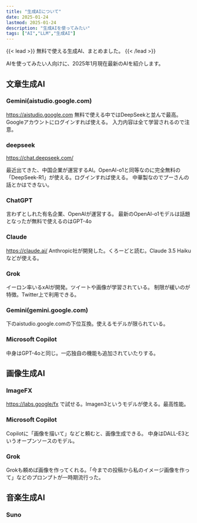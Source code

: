 ```yaml
---
title: "生成AIについて"
date: 2025-01-24
lastmod: 2025-01-24
description: "生成AIを使ってみたい"
tags: ["AI","LLM","生成AI"]
---
```


{{< lead >}}
無料で使える生成AI、まとめました。
{{< /lead >}}

AIを使ってみたい人向けに、2025年1月現在最新のAIを紹介します。

## 文章生成AI

### Gemini(aistudio.google.com)
https://aistudio.google.com
無料で使える中ではDeepSeekと並んで最高。Googleアカウントにログインすれば使える。
入力内容は全て学習されるので注意。

### deepseek
https://chat.deepseek.com/

最近出てきた、中国企業が運営するAI。OpenAI-o1と同等なのに完全無料の「DeepSeek-R1」が使える。ログインすれば使える。
中華製なのでプーさんの話とかはできない。

### ChatGPT

言わずとしれた有名企業、OpenAIが運営する。
最新のOpenAI-o1モデルは話題となったが無料で使えるのはGPT-4o

### Claude
https://claude.ai/
Anthropic社が開発した。くろーどと読む。Claude 3.5 Haikuなどが使える。

### Grok
イーロン率いるxAIが開発。ツイートや画像が学習されている。
制限が緩いのが特徴。Twitter上で利用できる。

### Gemini(gemini.google.com)
下のaistudio.google.comの下位互換。使えるモデルが限られている。

### Microsoft Copilot
中身はGPT-4oと同じ。一応独自の機能も追加されていたりする。

## 画像生成AI

### ImageFX
https://labs.google/fx
で試せる。Imagen3というモデルが使える。最高性能。

### Microsoft Copilot
Copilotに「画像を描いて」などと頼むと、画像生成できる。
中身はDALL-E3というオープンソースのモデル。

### Grok
Grokも頼めば画像を作ってくれる。「今までの投稿から私のイメージ画像を作って」などのプロンプトが一時期流行った。

## 音楽生成AI
### Suno

